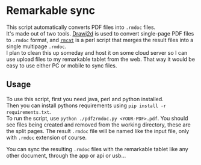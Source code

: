 # Remarkable sync
This script automatically converts PDF files into `.rmdoc` files.\
It's made out of two tools. [Drawj2d](https://sourceforge.net/p/drawj2d/wiki/reMarkable/) is used to convert single-page PDF files to `.rmdoc` format, and [`rmcat`](https://github.com/kg4zow/rm2-scripts/tree/main/rmcat) is a perl script that merges the result files into a single multipage `.rmdoc`.\
I plan to clean this up someday and host it on some cloud server so I can use upload files to my remarkable tablet from the web. That way it would be easy to use either PC or mobile to sync files.

## Usage
To use this script, first you need java, perl and python installed.\
Then you can install pythons requirements using `pip install -r requirements.txt`.\
To run the script, use `python ./pdf2rmdoc.py <YOUR-PDF>.pdf`. You should see files being created and removed from the working directory, these are the split pages. The result `.rmdoc` file will be named like the input file, only with `.rmdoc` extension of course.

You can sync the resulting `.rmdoc` files with the remarkable tablet like any other document, through the app or api or usb...
